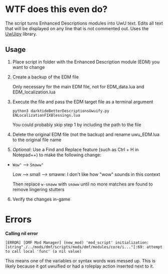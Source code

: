 # WTF does this even do?

The script turns Enhanced Descriptions modules into UwU text. Edits all text that will be displayed on any line that is not commented out. Uses the [UwUipy](https://github.com/Cuprum77/uwuipy) library.


## Usage

1. Place script in folder with the Enhanced Description module (EDM) you want to change

2. Create a backup of the EDM file

   Only necessary for the main EDM file, not for EDM_data.lua and EDM_localization.lua
   
3. Execute the file and pass the EDM target file as a terminal argument

   ```python3 darktideBetterDescriptionsUwuify.py ENLocalizationFIXBlessings.lua```

   You could probably skip step 1 by including the path to the file

4. Delete the original EDM file (not the backup) and rename uwu_EDM.lua to the original file name

5. *Optional*: Use a Find and Replace feature (such as Ctrl + H in Notepad++) to make the following change:

- ```Wow"``` --> ```Smaww"```
  
  Low --> small --> smaww: I don't like how "wow" sounds in this context

  Then replace ```w-smaww``` with ```smaww``` until no more matches are found to remove lingering stutters
  
6. Verify the changes in-game

# Errors
**Calling nil error**

```
[ERROR] [DMF Mod Manager] (new_mod) 'mod_script' initialization: [string"./../mods/dmf/scripts/mods/dmf/modules/core/i..."]:69: attempt to call local 'func' (a nil value)
```

This means one of the variables or syntax words was messed up. This is likely because it got uwuified or had a roleplay action inserted next to it.
